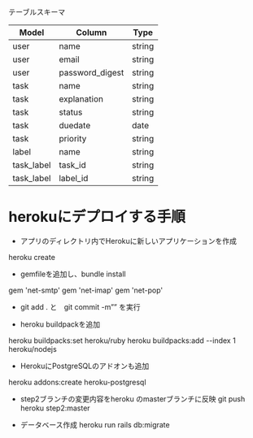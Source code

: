 テーブルスキーマ

| Model | Column | Type |
-|-|-
|user|name|string|
|user|email|string|
|user|password_digest|string|
|task|name|string|
|task|explanation|string|
|task|status|string|
|task|duedate|date|
|task|priority|string|
|label|name|string|
|task_label|task_id|string|
|task_label|label_id|string|


# herokuにデプロイする手順

- アプリのディレクトリ内でHerokuに新しいアプリケーションを作成

 heroku create

- gemfileを追加し、bundle install

gem 'net-smtp'
gem 'net-imap'
gem 'net-pop'


- git add .  と　git commit -m”” を実行


- heroku buildpackを追加


 heroku buildpacks:set heroku/ruby
 heroku buildpacks:add --index 1 heroku/nodejs


- HerokuにPostgreSQLのアドオンも追加

heroku addons:create heroku-postgresql


- step2ブランチの変更内容をheroku のmasterブランチに反映
git push heroku step2:master

- データベース作成
heroku run rails db:migrate
